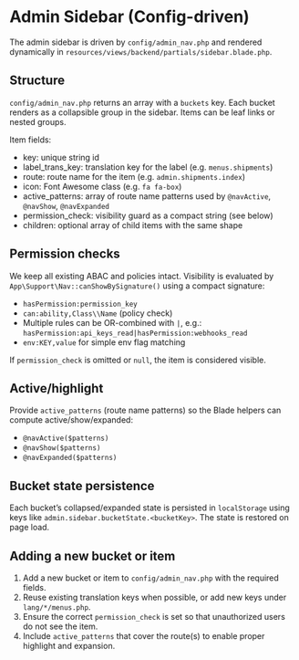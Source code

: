 # Admin Sidebar (Config-driven)

The admin sidebar is driven by `config/admin_nav.php` and rendered dynamically in `resources/views/backend/partials/sidebar.blade.php`.

## Structure

`config/admin_nav.php` returns an array with a `buckets` key. Each bucket renders as a collapsible group in the sidebar. Items can be leaf links or nested groups.

Item fields:

- key: unique string id
- label_trans_key: translation key for the label (e.g. `menus.shipments`)
- route: route name for the item (e.g. `admin.shipments.index`)
- icon: Font Awesome class (e.g. `fa fa-box`)
- active_patterns: array of route name patterns used by `@navActive`, `@navShow`, `@navExpanded`
- permission_check: visibility guard as a compact string (see below)
- children: optional array of child items with the same shape

## Permission checks

We keep all existing ABAC and policies intact. Visibility is evaluated by `App\Support\Nav::canShowBySignature()` using a compact signature:

- `hasPermission:permission_key`
- `can:ability,Class\\Name` (policy check)
- Multiple rules can be OR-combined with `|`, e.g.: `hasPermission:api_keys_read|hasPermission:webhooks_read`
- `env:KEY,value` for simple env flag matching

If `permission_check` is omitted or `null`, the item is considered visible.

## Active/highlight

Provide `active_patterns` (route name patterns) so the Blade helpers can compute active/show/expanded:

- `@navActive($patterns)`
- `@navShow($patterns)`
- `@navExpanded($patterns)`

## Bucket state persistence

Each bucket’s collapsed/expanded state is persisted in `localStorage` using keys like `admin.sidebar.bucketState.<bucketKey>`. The state is restored on page load.

## Adding a new bucket or item

1. Add a new bucket or item to `config/admin_nav.php` with the required fields.
2. Reuse existing translation keys when possible, or add new keys under `lang/*/menus.php`.
3. Ensure the correct `permission_check` is set so that unauthorized users do not see the item.
4. Include `active_patterns` that cover the route(s) to enable proper highlight and expansion.

